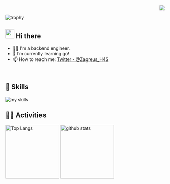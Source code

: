 <div align="right">
  <img src="https://komarev.com/ghpvc/?username=iamthe000" />
</div>

![trophy](https://github-profile-trophy.vercel.app/?username=Keichan15&theme=gruvbox)


## <img src="https://media.giphy.com/media/hvRJCLFzcasrR4ia7z/giphy.gif" width="28"> Hi there

- 🧑‍💻 I'm a backend engineer.
- 🌱 I’m currently learning go!
- 📫 How to reach me: [Twitter - @Zagreus_H4S](https://twitter.com/Zagreus_H4S)
<br>

## 🌱 Skills
<img alt="my skills" src="https://skillicons.dev/icons?theme=dark&perline=7&i=php,html,css,js,ts,figma,python,java,nodejs,react,markdown" />
<br>

## 🏃‍♀️ Activities
<div align="left"> 
  <img alt="Top Langs" height="170px" src="https://github-readme-stats.vercel.app/api?username=iamthe000&theme=vue-dark&layout=compact" />
  <img alt="github stats" height="170px" src="https://github-readme-stats.vercel.app/api/top-langs/?username=iamthe000&theme=vue-dark&layout=compact" />
</div>


